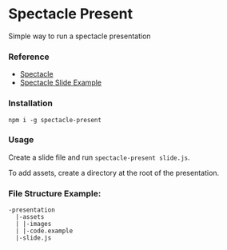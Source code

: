 # Spectacle Present

Simple way to run a spectacle presentation

### Reference

* [Spectacle](https://github.com/FormidableLabs/spectacle/)
* [Spectacle Slide Example](https://github.com/bertoort/spectacle-present/blob/master/example/slide.js)

### Installation

`npm i -g spectacle-present`

### Usage

Create a slide file and run `spectacle-present slide.js`.

To add assets, create a directory at the root of the presentation.

### File Structure Example:

```
-presentation
  |-assets
  | |-images
  | |-code.example
  |-slide.js
```
